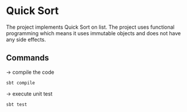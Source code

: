 # Quick Sort

The project implements Quick Sort on list. The project uses functional programming which means it uses immutable objects and does not have any side effects.

## Commands

-> compile the code

`sbt compile`

-> execute unit test

`sbt test`